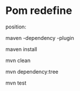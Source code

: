 # Pom redefine
position:  

maven -dependency -plugin 

maven install

mvn clean

mvn dependency:tree

mvn test

